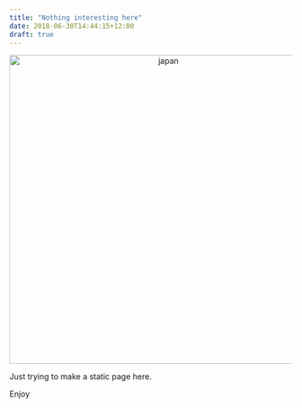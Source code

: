 ```yaml
---
title: "Nothing interesting here"
date: 2018-06-30T14:44:15+12:00
draft: true
---
```

<html>
<body>
<div align="center">
<img src="/images/city.jpg" class="image main" alt="japan" width="550">
</div>
</body>
</html>

Just trying to make a static page here.

Enjoy